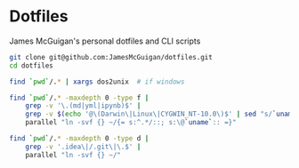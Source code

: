 # Dotfiles

James McGuigan's personal dotfiles and CLI scripts 

```bash
git clone git@github.com:JamesMcGuigan/dotfiles.git
cd dotfiles

find `pwd`/.* | xargs dos2unix  # if windows

find `pwd`/.* -maxdepth 0 -type f | 
    grep -v '\.(md|yml|ipynb)$' | 
    grep -v $(echo '@\(Darwin\|Linux\|CYGWIN_NT-10.0\)$' | sed "s/`uname`/^$/") |
    parallel "ln -svf {} ~/{= s:^.*/::; s:\@`uname`:: =}"

find `pwd`/.* -maxdepth 0 -type d | 
    grep -v '.idea\|/.git\|\.$' | 
    parallel "ln -svf {} ~/"
```